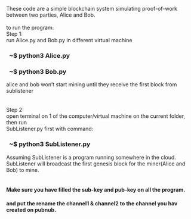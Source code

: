 These code are a simple blockchain system simulating proof-of-work between two parties, Alice and Bob.<br/>
<br/>
to run the program:<br/>
Step 1:<br/>
run Alice.py and Bob.py in different virtual machine<br/>
<h3>&nbsp; ~$ python3 Alice.py<br/></h3>
<h3>&nbsp; ~$ python3 Bob.py<br/></h3>
alice and bob won’t start mining until they receive the first block from sublistener<br/>
<br/>
<br/>
Step 2:<br/>
open terminal on 1 of the computer/virtual machine on the current folder, then run<br/>
SubListener.py first with command:<br/>
<h3>&nbsp; ~$ python3 SubListener.py<br/></h3>
Assuming SubListener is a program running somewhere in the cloud.<br/>
SubListener will broadcast the first genesis block for the miner(Alice and Bob) to mine.<br/>
<br/>
<h4>Make sure you have filled the sub-key and pub-key on all the program.</h4><br.>
<h4>and put the rename the channel1 & channel2 to the channel you hav created on pubnub.</h4>
